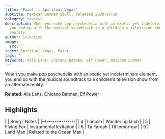 ```yaml
---
title: 'Paint :: Spiritual Vegas'
subtitle: Mexican Summer &bull; released 2020-07-10
category: reviews
description: When you make pop psychedelia with an exotic yet indeterminate element,
  you end up with the musical soundtrack to a children’s television show from an alternate
  reality.
author: jclacking
image:
  src: ''
index: Spiritual Vegas, Paint
tags: ''
keywords: Alla Lahs, Chicano Batman, Elf Power, Mexican Summer
---
```

When you make pop psychedelia with an exotic yet indeterminate element, you end up with the musical soundtrack to a children’s television show from an alternate reality.<!--more-->

**Related**: Alla Lahs, Chicano Batman, Elf Power

## Highlights

| | Song | Notes |
|-+------+-------|
| 4 | Lanolin | Wandering lamb |
| 5 | Flying Fox | Instrumental levitation |
| 6 | Ta Fardah | Til tomorrow |
| 9 | Land Man | Related to the Ocean Man |

